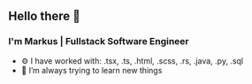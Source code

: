 ## Hello there 👋
### I'm Markus | Fullstack Software Engineer

- ⚙️ I have worked with: .tsx, .ts, .html, .scss, .rs, .java, .py, .sql
- 🌱 I’m always trying to learn new things
<!--
**fichtnerma/fichtnerma** is a ✨ _special_ ✨ repository because its `README.md` (this file) appears on your GitHub profile.

Here are some ideas to get you started:

- 🔭 I’m currently working on ...
- 🌱 I’m currently learning ...
- 👯 I’m looking to collaborate on ...
- 🤔 I’m looking for help with ...
- 💬 Ask me about ...
- 📫 How to reach me: ...
- 😄 Pronouns: ...
- ⚡ Fun fact: ...
-->
